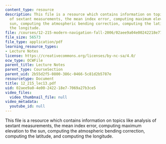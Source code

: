 ```yaml
---
content_type: resource
description: This file is a resource which contains information on topics like analysis
  of sextant measurements, the mean index error, computing maximum elevation to the
  sun, computing the atmospheric bending correction, computing the latitude, and computing
  the longitude.
file: /courses/12-215-modern-navigation-fall-2006/02aee9a04e00242218e77069a27b3ce5_12_215_lec13.pdf
file_size: 56573
file_type: application/pdf
learning_resource_types:
- Lecture Notes
license: https://creativecommons.org/licenses/by-nc-sa/4.0/
ocw_type: OCWFile
parent_title: Lecture Notes
parent_type: CourseSection
parent_uid: 2b55d2f5-0800-386c-0466-5c81d2b5787e
resourcetype: Document
title: 12_215_lec13.pdf
uid: 02aee9a0-4e00-2422-18e7-7069a27b3ce5
video_files:
  video_thumbnail_file: null
video_metadata:
  youtube_id: null
---
```

This file is a resource which contains information on topics like analysis of sextant measurements, the mean index error, computing maximum elevation to the sun, computing the atmospheric bending correction, computing the latitude, and computing the longitude.